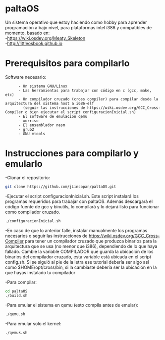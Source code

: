 # paltaOS
Un sistema operativo que estoy haciendo como hobby para aprender programación a bajo nivel, para plataformas intel i386 y compatibles de momento, basado en: \
-https://wiki.osdev.org/Meaty_Skeleton \
-http://littleosbook.github.io

# Prerequisitos para compilarlo
Software necesario:

          - Un sistema GNU/Linux
          - Las herramientas para trabajar con código en c (gcc, make, etc)
          - Un compilador cruzado (cross compiler) para compilar desde la arquitectura del sistema host a i686-elf 
            (seguir las instrucciones de https://wiki.osdev.org/GCC_Cross-Compiler o bien ejecutar el script configuracionInicial.sh)
          - El software de emulación qemu
          - xorriso
          - El ensamblador nasm
          - grub2
          - GNU mtools
          
# Instrucciones para compilarlo y emularlo


-Clonar el repositorio:
```bash
git clone https://github.com/jLincopan/paltaOS.git
```

-Ejecutar el script configuracionInicial.sh. Este script instalará los programas requeridos para trabajar con paltaOS. Además descargará el código fuente de gcc y binutils, lo compilará y lo dejará listo para funcionar como compilador cruzado.
```bash
./configuracionInicial.sh
```

-En caso de que lo anterior falle, instalar manualmente los programas necesarios o seguir las instrucciones de https://wiki.osdev.org/GCC_Cross-Compiler para tener un compilador cruzado que produzca binarios
 para la arquitectura que se usa (no menor que i386), dependiendo de lo que haya fallado.
 Cambie la variable COMPILADOR que guarda la ubicación de los binarios del compilador cruzado, esta variable está ubicada en el script config.sh. Si se siguió al pie de la letra ese tutorial debería ser algo así como $HOME/opt/cross/bin, si la cambiaste debería ser la ubicación en la que hayas instalado tu compilador
 
-Para compilar:
```bash
cd paltaOS
./build.sh
```
-Para emular el sistema en qemu (esto compila antes de emular):
```bash
./qemu.sh
```
-Para emular solo el kernel:
```bash
./qemuk.sh
```